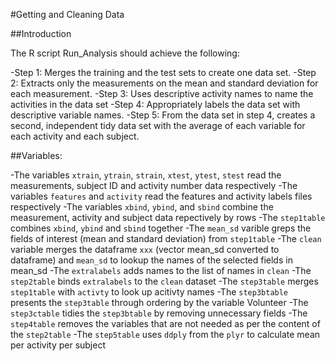 #Getting and Cleaning Data

##Introduction

The R script Run_Analysis should achieve the following:

-Step 1: Merges the training and the test sets to create one data set.
-Step 2: Extracts only the measurements on the mean and standard deviation for 
each measurement. 
-Step 3: Uses descriptive activity names to name the activities in the data set
-Step 4: Appropriately labels the data set with descriptive variable names. 
-Step 5: From the data set in step 4, creates a second, independent tidy data set 
with the average of each variable for each activity and each subject.

##Variables:

-The variables `xtrain`, `ytrain`, `strain`, `xtest`, `ytest`, `stest` read the measurements, 
subject ID and activity number data respectively
-The variables `features` and `activity` read the features and activity labels files
respectively
-The variables `xbind`, `ybind`, and `sbind` combine the measurement, activity and subject
data repectively by rows
-The `step1table` combines `xbind`, `ybind` and `sbind` together
-The `mean_sd` varible greps the fields of interest (mean and standard deviation) 
from `step1table`
-The `clean` variable merges the dataframe `xxx` (vector mean_sd converted to dataframe) 
and `mean_sd` to lookup the names of the selected fields in mean_sd
-The `extralabels` adds names to the list of names in `clean`
-The `step2table` binds `extralabels` to the `clean` dataset
-The `step3table` merges `step1table` with `activty` to look up acitivty names
-The `step3btable` presents the `step3table` through ordering by the variable Volunteer
-The `step3ctable` tidies the `step3btable` by removing unnecessary fields
-The `step4table` removes the variables that are not needed as per the content of the 
`step2table` 
-The `step5table` uses `ddply` from the `plyr` to calculate mean per activity per subject 
